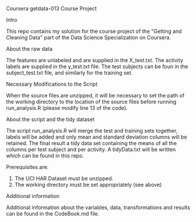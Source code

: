 Coursera getdata-013 Course Project

Intro

This repo contains my solution for the course project of the "Getting and Cleaning Data" part of the Data Science Specialization on Coursera.

About the raw data

The features are unlabeled and are supplied in the X_test.txt. The activity labels are supplied in the y_test.txt file. The test subjects can be foun in the subject_test.txt file, and similarly for the training set.

Necessary Modifications to the Script

When the source files are unzipped, it will be necessary to set the path of the working directory to the location of the source files before running run_analysis.R (please modify line 13 of the code).

About the script and the tidy dataset

The script run_analysis.R will merge the test and training sets together, labels will be  added and only mean and standard deviation columns will be retained. The final result a tidy data set containing the means of all the columns per test subject and per activity. A tidyData.txt will be written which can be found in this repo.

Prerequisites are:

1) The UCI HAR Dataset must be unzipped.
2) The working directory must be set appropriately (see above)

Additional information

Additional information about the variables, data, transformations and results can be found in the CodeBook.md file. 
